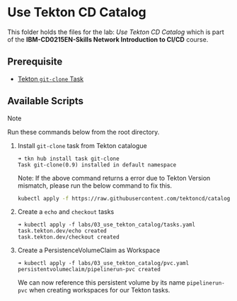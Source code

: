 # Use Tekton CD Catalog

This folder holds the files for the lab: *Use Tekton CD Catalog* which is part of the **IBM-CD0215EN-Skills Network Introduction to CI/CD** course.

## Prerequisite

- [Tekton `git-clone` Task](https://hub.tekton.dev/tekton/task/git-clone)

## Available Scripts

> [!note]
> Run these commands below from the root directory.

1. Install `git-clone` task from Tekton catalogue

    ```console
    ➜ tkn hub install task git-clone
    Task git-clone(0.9) installed in default namespace
    ```

    Note: If the above command returns a error due to Tekton Version mismatch, please run the below command to fix this.

    ```bash
    kubectl apply -f https://raw.githubusercontent.com/tektoncd/catalog/main/task/git-clone/0.9/git-clone.yaml
    ```

2. Create a `echo` and `checkout` tasks

    ```console
    ➜ kubectl apply -f labs/03_use_tekton_catalog/tasks.yaml
    task.tekton.dev/echo created
    task.tekton.dev/checkout created
    ```

3. Create a PersistenceVolumeClaim as Workspace

    ```console
    ➜ kubectl apply -f labs/03_use_tekton_catalog/pvc.yaml
    persistentvolumeclaim/pipelinerun-pvc created
    ```

    We can now reference this persistent volume by its name   `pipelinerun-pvc` when creating workspaces for our Tekton tasks.
